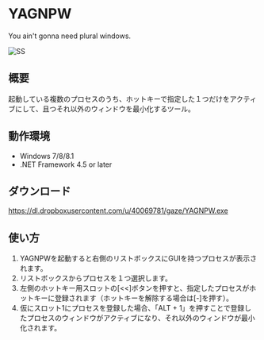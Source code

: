 YAGNPW
======

You ain't gonna need plural windows.

![SS](https://dl.dropboxusercontent.com/u/40069781/gaze/YAGNPW_SS.png)

## 概要
起動している複数のプロセスのうち、ホットキーで指定した１つだけをアクティブにして、且つそれ以外のウィンドウを最小化するツール。

## 動作環境
- Windows 7/8/8.1
- .NET Framework 4.5 or later

## ダウンロード
https://dl.dropboxusercontent.com/u/40069781/gaze/YAGNPW.exe

## 使い方
1. YAGNPWを起動すると右側のリストボックスにGUIを持つプロセスが表示されます。
2. リストボックスからプロセスを１つ選択します。
3. 左側のホットキー用スロットの[<<]ボタンを押すと、指定したプロセスがホットキーに登録されます（ホットキーを解除する場合は[-]を押す）。
4. 仮にスロット1にプロセスを登録した場合、「ALT + 1」を押すことで登録したプロセスのウィンドウがアクティブになり、それ以外のウィンドウが最小化されます。
